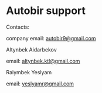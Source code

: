 # Autobir support

Contacts:

company email: autobir9@gmail.com

Altynbek Aidarbekov

  email: altynbek.ktl@gmail.com

Raiymbek Yeslyam

  email: yeslyamr@gmail.com

